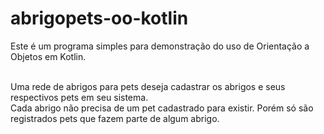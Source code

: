 # abrigopets-oo-kotlin

Este é um programa simples para demonstração do uso de Orientação a Objetos em Kotlin.<br /><br />

Uma rede de abrigos para pets deseja cadastrar os abrigos e seus respectivos pets em seu sistema.<br />
Cada abrigo não precisa de um pet cadastrado para existir. Porém só são registrados pets que fazem parte de algum abrigo.<br />
